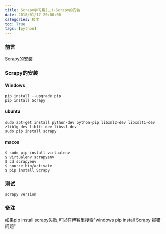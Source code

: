 ```yaml
---
title: Scrapy学习篇(二)-Scrapy的安装
date: 2018/01/17 20:00:00
categories: 技术
toc: True
tags: [python]
---
```



### 前言
Scrapy的安装

### Scrapy的安装
#### Windows
```shell
pip install --upgrade pip
pip install Scrapy
```

#### ubuntu
```shell
sudo apt-get install python-dev python-pip libxml2-dev libxslt1-dev zlib1g-dev libffi-dev libssl-dev
sudo pip install scrapy
```

#### macos
```shell
$ sudo pip install virtualenv
$ virtualenv scrapyenv
$ cd scrapyenv
$ source bin/activate
$ pip install Scrapy
```

### 测试
```shell
scrapy version
```

### 备注
如果pip install scrapy失败,可以在博客里搜索"windows pip install Scrapy 报错问题"

